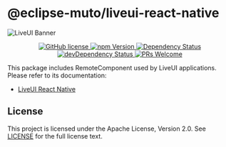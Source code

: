# @eclipse-muto/liveui-react-native

<img src="https://liveui.composiv.ai/img/liveui-readme-banner.jpg" alt="LiveUI Banner" align="center" />

<p align="center">
    <!-- GitHub license -->
    <a href="https://github.com/eclipse-muto/liveui-react-native/blob/master/LICENSE">
        <img src="https://img.shields.io/github/license/eclipse-muto/liveui-react-native?color=blue" alt="GitHub license" />
    </a>
     <!-- npm Version -->
    <a href="https://www.npmjs.com/package/@eclipse-muto/liveui-react-native">
        <img src="https://img.shields.io/npm/v/@eclipse-muto/liveui-react-native?color=blue" alt="npm Version" />
    </a>
    <!-- Dependency Status -->
    <a href="https://david-dm.org/eclipse-muto/liveui-react-native">
        <img src="https://img.shields.io/david/eclipse-muto/liveui-react-native" alt="Dependency Status" />
    </a>
    <!-- devDependency Status -->
    <a href="https://david-dm.org/eclipse-muto/liveui-react-native?type=dev">
        <img src="https://img.shields.io/david/dev/eclipse-muto/liveui-react-native" alt="devDependency Status" />
    </a>
    <!-- PRs Welcome -->
    <a href="https://liveui.composiv.ai/docs/contributing">
        <img src="https://img.shields.io/badge/PRs-welcome-brightgreen.svg" alt="PRs Welcome" />
    </a>
</p>


This package includes RemoteComponent used by LiveUI applications.
Please refer to its documentation:

- [LiveUI React Native](https://liveui.composiv.ai/docs/liveui-react-native)

## License
This project is licensed under the Apache License, Version 2.0. See [LICENSE](https://github.com/eclipse-muto/liveui-react-native/blob/master/LICENSE) for the full license text.
